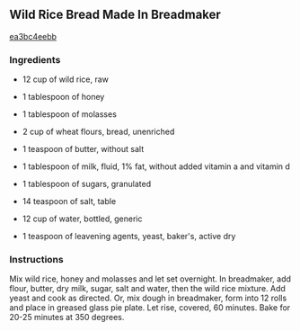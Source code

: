 ## Wild Rice Bread Made In Breadmaker

[ea3bc4eebb](http://www.food.com/recipe/wild-rice-bread-made-in-breadmaker-88704)

### Ingredients

 - 12 cup of wild rice, raw

 - 1 tablespoon of honey

 - 1 tablespoon of molasses

 - 2 cup of wheat flours, bread, unenriched

 - 1 teaspoon of butter, without salt

 - 1 tablespoon of milk, fluid, 1% fat, without added vitamin a and vitamin d

 - 1 tablespoon of sugars, granulated

 - 14 teaspoon of salt, table

 - 12 cup of water, bottled, generic

 - 1 teaspoon of leavening agents, yeast, baker's, active dry

### Instructions

Mix wild rice, honey and molasses and let set overnight. In breadmaker, add flour, butter, dry milk, sugar, salt and water, then the wild rice mixture. Add yeast and cook as directed. Or, mix dough in breadmaker, form into 12 rolls and place in greased glass pie plate. Let rise, covered, 60 minutes. Bake for 20-25 minutes at 350 degrees.